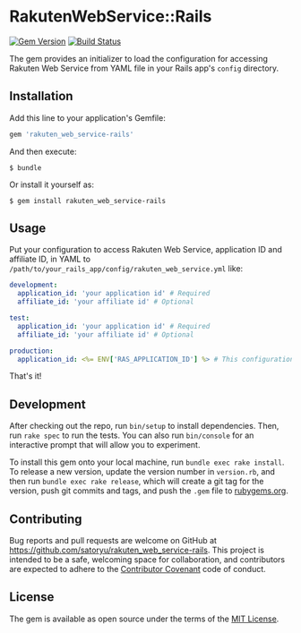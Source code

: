 # RakutenWebService::Rails
[![Gem Version](https://badge.fury.io/rb/rakuten_web_service-rails.svg)](https://badge.fury.io/rb/rakuten_web_service-rails)
[![Build Status](https://travis-ci.org/satoryu/rakuten_web_service-rails.svg?branch=master)](https://travis-ci.org/satoryu/rakuten_web_service-rails)

The gem provides an initializer to load the configuration for accessing Rakuten Web Service from YAML file in your Rails app's `config` directory.

## Installation

Add this line to your application's Gemfile:

```ruby
gem 'rakuten_web_service-rails'
```

And then execute:

    $ bundle

Or install it yourself as:

    $ gem install rakuten_web_service-rails

## Usage

Put your configuration to access Rakuten Web Service, application ID and affiliate ID, in YAML to `/path/to/your_rails_app/config/rakuten_web_service.yml` like:

  ```yaml
  development:
    application_id: 'your application id' # Required
    affiliate_id: 'your affiliate id' # Optional

  test:
    application_id: 'your application id' # Required
    affiliate_id: 'your affiliate id' # Optional

  production:
    application_id: <%= ENV['RAS_APPLICATION_ID'] %> # This configuration file is dealt as ERB
  ```

That's it!

## Development

After checking out the repo, run `bin/setup` to install dependencies. Then, run `rake spec` to run the tests. You can also run `bin/console` for an interactive prompt that will allow you to experiment.

To install this gem onto your local machine, run `bundle exec rake install`. To release a new version, update the version number in `version.rb`, and then run `bundle exec rake release`, which will create a git tag for the version, push git commits and tags, and push the `.gem` file to [rubygems.org](https://rubygems.org).

## Contributing

Bug reports and pull requests are welcome on GitHub at https://github.com/satoryu/rakuten_web_service-rails. This project is intended to be a safe, welcoming space for collaboration, and contributors are expected to adhere to the [Contributor Covenant](http://contributor-covenant.org) code of conduct.


## License

The gem is available as open source under the terms of the [MIT License](http://opensource.org/licenses/MIT).

